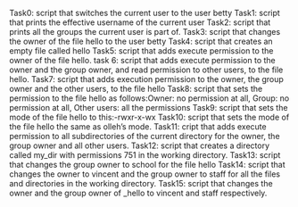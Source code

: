 Task0: script that switches the current user to the user betty
Task1: script that prints the effective username of the current user
Task2: script that prints all the groups the current user is part of.
Task3: script that changes the owner of the file hello to the user betty
Task4: script that creates an empty file called hello
Task5: script that adds execute permission to the owner of the file hello.
task 6: script that adds execute permission to the owner and the group owner, and read permission to other users, to the file hello.
Task7: script that adds execution permission to the owner, the group owner and the other users, to the file hello
Task8: script that sets the permission to the file hello as follows:Owner: no permission at all, Group: no permission at all, Other users: all the permissions
Task9: script that sets the mode of the file hello to this:-rwxr-x-wx
Task10: script that sets the mode of the file hello the same as olleh’s mode.
Task11: cript that adds execute permission to all subdirectories of the current directory for the owner, the group owner and all other users.
Task12: script that creates a directory called my_dir with permissions 751 in the working directory.
Task13:  script that changes the group owner to school for the file hello
Task14: script that changes the owner to vincent and the group owner to staff for all the files and directories in the working directory.
Task15: script that changes the owner and the group owner of _hello to vincent and staff respectively.
